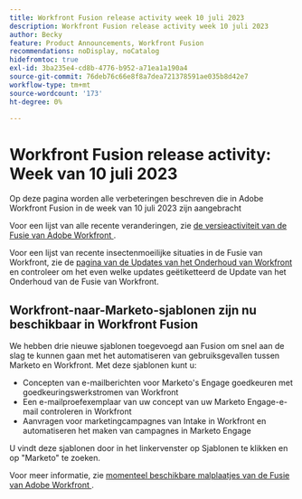 ```yaml
---
title: Workfront Fusion release activity week 10 juli 2023
description: Workfront Fusion release activity week 10 juli 2023
author: Becky
feature: Product Announcements, Workfront Fusion
recommendations: noDisplay, noCatalog
hidefromtoc: true
exl-id: 3ba235e4-cd8b-4776-b952-a71ea1a190a4
source-git-commit: 76deb76c66e8f8a7dea721378591ae035b8d42e7
workflow-type: tm+mt
source-wordcount: '173'
ht-degree: 0%

---
```


# Workfront Fusion release activity: Week van 10 juli 2023

Op deze pagina worden alle verbeteringen beschreven die in Adobe Workfront Fusion in de week van 10 juli 2023 zijn aangebracht

Voor een lijst van alle recente veranderingen, zie [ de versieactiviteit van de Fusie van Adobe Workfront ](../../../product-announcements/product-releases/fusion-release-activity/fusion-release-activity.md).

Voor een lijst van recente insectenmoeilijke situaties in de Fusie van Workfront, zie de [ pagina van de Updates van het Onderhoud van Workfront ](https://experienceleague.adobe.com/docs/workfront-known-issues/releases/current-updates.html) en controleer om het even welke updates geëtiketteerd de Update van het Onderhoud van de Fusie van Workfront.

## Workfront-naar-Marketo-sjablonen zijn nu beschikbaar in Workfront Fusion

We hebben drie nieuwe sjablonen toegevoegd aan Fusion om snel aan de slag te kunnen gaan met het automatiseren van gebruiksgevallen tussen Marketo en Workfront. Met deze sjablonen kunt u:

* Concepten van e-mailberichten voor Marketo&#39;s Engage goedkeuren met goedkeuringswerkstromen van Workfront
* Een e-mailproefexemplaar van uw concept van uw Marketo Engage-e-mail controleren in Workfront
* Aanvragen voor marketingcampagnes van Intake in Workfront en automatiseren het maken van campagnes in Marketo Engage

U vindt deze sjablonen door in het linkervenster op Sjablonen te klikken en op &quot;Marketo&quot; te zoeken.

Voor meer informatie, zie [ momenteel beschikbare malplaatjes van de Fusie van Adobe Workfront ](/help/quicksilver/workfront-fusion/scenarios/templates/currently-available-fusion-templates.md#workfront-marketo-templates).
